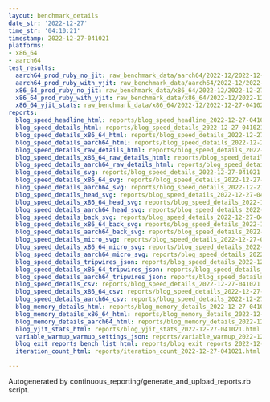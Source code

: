 ```yaml
---
layout: benchmark_details
date_str: '2022-12-27'
time_str: '04:10:21'
timestamp: 2022-12-27-041021
platforms:
- x86_64
- aarch64
test_results:
  aarch64_prod_ruby_no_jit: raw_benchmark_data/aarch64/2022-12/2022-12-27-041021_basic_benchmark_aarch64_prod_ruby_no_jit.json
  aarch64_prod_ruby_with_yjit: raw_benchmark_data/aarch64/2022-12/2022-12-27-041021_basic_benchmark_aarch64_prod_ruby_with_yjit.json
  x86_64_prod_ruby_no_jit: raw_benchmark_data/x86_64/2022-12/2022-12-27-041021_basic_benchmark_x86_64_prod_ruby_no_jit.json
  x86_64_prod_ruby_with_yjit: raw_benchmark_data/x86_64/2022-12/2022-12-27-041021_basic_benchmark_x86_64_prod_ruby_with_yjit.json
  x86_64_yjit_stats: raw_benchmark_data/x86_64/2022-12/2022-12-27-041021_basic_benchmark_x86_64_yjit_stats.json
reports:
  blog_speed_headline_html: reports/blog_speed_headline_2022-12-27-041021.html
  blog_speed_details_html: reports/blog_speed_details_2022-12-27-041021.html
  blog_speed_details_x86_64_html: reports/blog_speed_details_2022-12-27-041021.x86_64.html
  blog_speed_details_aarch64_html: reports/blog_speed_details_2022-12-27-041021.aarch64.html
  blog_speed_details_raw_details_html: reports/blog_speed_details_2022-12-27-041021.raw_details.html
  blog_speed_details_x86_64_raw_details_html: reports/blog_speed_details_2022-12-27-041021.x86_64.raw_details.html
  blog_speed_details_aarch64_raw_details_html: reports/blog_speed_details_2022-12-27-041021.aarch64.raw_details.html
  blog_speed_details_svg: reports/blog_speed_details_2022-12-27-041021.svg
  blog_speed_details_x86_64_svg: reports/blog_speed_details_2022-12-27-041021.x86_64.svg
  blog_speed_details_aarch64_svg: reports/blog_speed_details_2022-12-27-041021.aarch64.svg
  blog_speed_details_head_svg: reports/blog_speed_details_2022-12-27-041021.head.svg
  blog_speed_details_x86_64_head_svg: reports/blog_speed_details_2022-12-27-041021.x86_64.head.svg
  blog_speed_details_aarch64_head_svg: reports/blog_speed_details_2022-12-27-041021.aarch64.head.svg
  blog_speed_details_back_svg: reports/blog_speed_details_2022-12-27-041021.back.svg
  blog_speed_details_x86_64_back_svg: reports/blog_speed_details_2022-12-27-041021.x86_64.back.svg
  blog_speed_details_aarch64_back_svg: reports/blog_speed_details_2022-12-27-041021.aarch64.back.svg
  blog_speed_details_micro_svg: reports/blog_speed_details_2022-12-27-041021.micro.svg
  blog_speed_details_x86_64_micro_svg: reports/blog_speed_details_2022-12-27-041021.x86_64.micro.svg
  blog_speed_details_aarch64_micro_svg: reports/blog_speed_details_2022-12-27-041021.aarch64.micro.svg
  blog_speed_details_tripwires_json: reports/blog_speed_details_2022-12-27-041021.tripwires.json
  blog_speed_details_x86_64_tripwires_json: reports/blog_speed_details_2022-12-27-041021.x86_64.tripwires.json
  blog_speed_details_aarch64_tripwires_json: reports/blog_speed_details_2022-12-27-041021.aarch64.tripwires.json
  blog_speed_details_csv: reports/blog_speed_details_2022-12-27-041021.csv
  blog_speed_details_x86_64_csv: reports/blog_speed_details_2022-12-27-041021.x86_64.csv
  blog_speed_details_aarch64_csv: reports/blog_speed_details_2022-12-27-041021.aarch64.csv
  blog_memory_details_html: reports/blog_memory_details_2022-12-27-041021.html
  blog_memory_details_x86_64_html: reports/blog_memory_details_2022-12-27-041021.x86_64.html
  blog_memory_details_aarch64_html: reports/blog_memory_details_2022-12-27-041021.aarch64.html
  blog_yjit_stats_html: reports/blog_yjit_stats_2022-12-27-041021.html
  variable_warmup_warmup_settings_json: reports/variable_warmup_2022-12-27-041021.warmup_settings.json
  blog_exit_reports_bench_list_html: reports/blog_exit_reports_2022-12-27-041021.bench_list.html
  iteration_count_html: reports/iteration_count_2022-12-27-041021.html

---
```

Autogenerated by continuous_reporting/generate_and_upload_reports.rb script.
